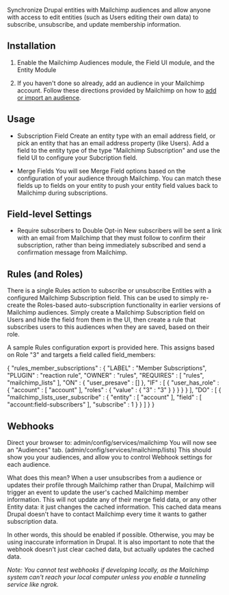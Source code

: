 Synchronize Drupal entities with Mailchimp audiences and allow anyone with
access to edit entities (such as Users editing their own data) to subscribe,
unsubscribe, and update membership information.

## Installation

1. Enable the Mailchimp Audiences module, the Field UI module,
and the Entity Module

2. If you haven't done so already, add an audience in your Mailchimp account.
Follow these directions provided by Mailchimp on how to
[add or import an audience](https://mailchimp.com/help/import-contacts-mailchimp/).

## Usage
* Subscription Field
Create an entity type with an email address field, or pick an entity that has an
email address property (like Users). Add a field to the entity type of the type
"Mailchimp Subscription" and use the field UI to configure your Subcription
field.

* Merge Fields
You will see Merge Field options based on the configuration of your audience
through Mailchimp. You can match these fields up to fields on your entity to
push your entity field values back to Mailchimp during subscriptions.

## Field-level Settings

* Require subscribers to Double Opt-in
New subscribers will be sent a link with an email from Mailchimp that they must
follow to confirm their subscription, rather than being immediately subscribed
and send a confirmation message from Mailchimp.

## Rules (and Roles)
There is a single Rules action to subscribe or unsubscribe Entities with a
configured Mailchimp Subscription field. This can be used to simply re-create
the Roles-based auto-subscription functionality in earlier versions of Mailchimp
audiences. Simply create a Mailchimp Subscription field on Users and hide the
field from them in the UI, then create a rule that subscribes users to this
audiences when they are saved, based on their role.

A sample Rules configuration export is provided here. This assigns based on Role
"3" and targets a field called field_members:

{ "rules_member_subscriptions" : {
    "LABEL" : "Member Subscriptions",
    "PLUGIN" : "reaction rule",
    "OWNER" : "rules",
    "REQUIRES" : [ "rules", "mailchimp_lists" ],
    "ON" : { "user_presave" : [] },
    "IF" : [
      { "user_has_role" : {
          "account" : [ "account" ], "roles" : { "value" : { "3" : "3" } } }
        }
      }
    ],
    "DO" : [
      { "mailchimp_lists_user_subscribe" : {
          "entity" : [ "account" ],
          "field" : [ "account:field-subscribers" ],
          "subscribe" : 1
        }
      }
    ]
  }
}

## Webhooks

Direct your browser to: admin/config/services/mailchimp
You will now see an "Audiences" tab. (admin/config/services/mailchimp/lists)
This should show you your audiences, and allow you to control Webhook settings
for each audience.

What does this mean?
When a user unsubscribes from a audience or updates their profile through
Mailchimp rather than Drupal, Mailchimp will trigger an event to update the
user's cached Mailchimp member information. This will not update any of their
merge field data, or any other Entity data: it just changes the cached
information. This cached data means Drupal doesn't have to contact Mailchimp
every time it wants to gather subscription data.

In other words, this should be enabled if possible. Otherwise, you may be using
inaccurate information in Drupal. It is also important to note that the webhook
doesn't just clear cached data, but actually updates the cached data.

*Note: You cannot test webhooks if developing locally, as the Mailchimp system
can't reach your local computer unless you enable a tunneling service like
ngrok.*
